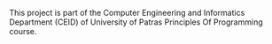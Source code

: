 This project is part of the Computer Engineering and Informatics Department (CEID) of University of Patras Principles Of Programming course.

